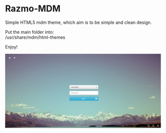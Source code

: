 Razmo-MDM
=========

Simple HTML5 mdm theme, which aim is to be simple and clean design.

Put the main folder into:<br />
/usr/share/mdm/html-themes

Enjoy!


![Texte alternatif](screen.png)
